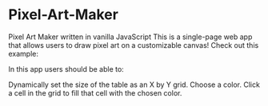 # Pixel-Art-Maker
Pixel Art Maker written in vanilla JavaScript
This is a single-page web app that allows users to draw pixel art on a customizable canvas! Check out this example:


In this app users should be able to:

Dynamically set the size of the table as an X by Y grid.
Choose a color.
Click a cell in the grid to fill that cell with the chosen color.
